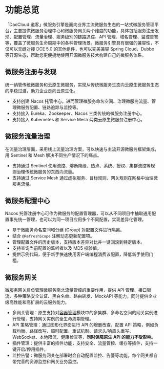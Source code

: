 # 功能总览

「DaoCloud 道客」微服务引擎是面向业界主流微服务生态的一站式微服务管理平台，主要提供微服务治理中心和微服务网关两个维度的功能，具体包括服务注册发现、配置管理、流量治理、服务级别的链路追踪、API 管理、域名管理、监控告警等，覆盖了微服务生命周期中的各种管理场景。微服务引擎具有很强的兼容性，不仅可以无缝对接 DCE 5.0 的其他组件，也可以完美兼容 Spring Cloud、Dubbo 等开源生态，帮助您更便捷地使用开源微服务技术构建自己的微服务体系。

## 微服务注册与发现

统一纳管传统微服务和云原生微服务，实现从传统微服务生态向云原生微服务生态的平稳过渡，助力企业走向云原生化。

- 支持创建 Nacos 托管中心，进而管理微服务命名空间、治理微服务流量、管理微服务配置、链路追踪与监控等。
- 支持接入 Eureka、Zookeeper、Nacos 三类传统的微服务注册中心。
- 支持接入 Kubernetes 和 Service Mesh 两类云原生微服务注册中心。

## 微服务流量治理

在流量治理层面，采用线上流量治理方案，可以快速与主流开源微服务框架集成，用 Sentinel 和 Mesh 解决不同生产情况下的痛点。

- 支持通过 Sentinel 使用流控、熔断降级、热点、系统、授权、集群流控等规则治理传统微服务的东西向流量。
- 支持通过 Service Mesh 通过虚拟服务、目标规则、网关规则在网格中治理微服务流量。

## 微服务配置中心

Nacos 托管注册中心可作为微服务的配置管理器，可以从不同项目中抽取通用配置事先统一管理，也可以为同一项目应用多个不同配置，实现差异化管理。

- 基于微服务命名空间和分组 (Group) 对配置文件进行隔离。
- 结合 `@RefreshScope` 注解动态更新配置项。
- 管理配置文件的历史版本，支持版本差异对比并一键回滚到特定版本。
- 支持查询当前配置的监听者以及 MD5 校验值。
- 提供示例代码，便于新手快速使用客户端编程消费该配置，降低新手使用门槛。

## 微服务网关

微服务网关肩负管理微服务南北流量管控的重要作用，提供 API 管理、接口限流、多种策略安全认证、黑白名单、路由转发、MockAPI 等能力，同时提供企业级高性能和高扩展的云服务能力。

- 多网关管理：原生支持对[容器管理](../../kpanda/03ProductBrief/what.md)模块中的多集群、多命名空间的网关实例进行管理，支持网关实例的全生命周期管理。
- API 策略管理：通过图形化界面进行 API 的增删改查，配置 API 策略，例如负载均衡、路径改写、超时配置、重试机制、请求头/响应头重写、WebSocket、本地限流、健康检查等，**同时保障原生 API 的能力不受影响**。
- 插件管理：提供丰富的插件功能，支持安全、流量管控、缓存等插件，支持一键开启/停用插件。
- 监控告警：微服务网关在部署时会自动配置监控、告警等功能。每个网关都自带完善的资源监控和网关业务监控。
